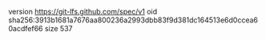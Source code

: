 version https://git-lfs.github.com/spec/v1
oid sha256:3913b1681a7676aa800236a2993dbb83f9d381dc164513e6d0ccea60acdfef66
size 537
